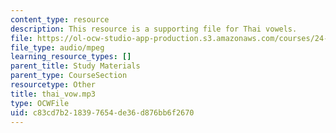 ```yaml
---
content_type: resource
description: This resource is a supporting file for Thai vowels.
file: https://ol-ocw-studio-app-production.s3.amazonaws.com/courses/24-901-language-and-its-structure-i-phonology-fall-2010/c83cd7b218397654de36d876bb6f2670_thai_vow.mp3
file_type: audio/mpeg
learning_resource_types: []
parent_title: Study Materials
parent_type: CourseSection
resourcetype: Other
title: thai_vow.mp3
type: OCWFile
uid: c83cd7b2-1839-7654-de36-d876bb6f2670
---
```

